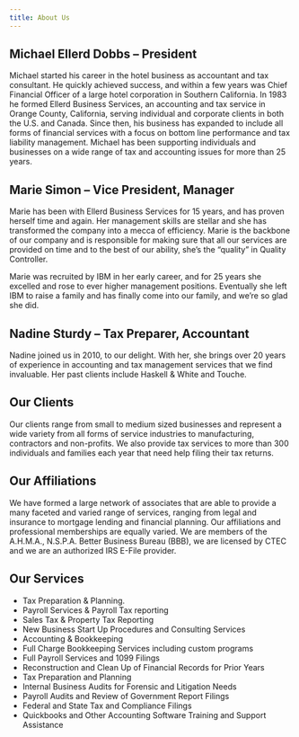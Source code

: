 ```yaml
---
title: About Us
---
```


## Michael Ellerd Dobbs – President

Michael started his career in the hotel business as accountant and tax consultant. He quickly achieved success, and within a few years was Chief Financial Officer of a large hotel corporation in Southern California. In 1983 he formed Ellerd Business Services, an accounting and tax service in Orange County, California, serving individual and corporate clients in both the U.S. and Canada. Since then, his business has expanded to include all forms of financial services with a focus on bottom line performance and tax liability management. Michael has been supporting individuals and businesses on a wide range of tax and accounting issues for more than 25 years.

## Marie Simon – Vice President, Manager

Marie has been with Ellerd Business Services for 15 years, and has proven herself time and again. Her management skills are stellar and she has transformed the company into a mecca of efficiency. Marie is the backbone of our company and is responsible for making sure that all our services are provided on time and to the best of our ability, she’s the “quality” in Quality Controller.

Marie was recruited by IBM in her early career, and for 25 years she excelled and rose to ever higher management positions. Eventually she left IBM to raise a family and has finally come into our family, and we’re so glad she did.

## Nadine Sturdy – Tax Preparer, Accountant

Nadine joined us in 2010, to our delight. With her, she brings over 20 years of experience in accounting and tax management services that we find invaluable. Her past clients include Haskell & White and Touche.

## Our Clients

Our clients range from small to medium sized businesses and represent a wide variety from all forms of service industries to manufacturing, contractors and non-profits. We also provide tax services to more than 300 individuals and families each year that need help filing their tax returns.

## Our Affiliations

We have formed a large network of associates that are able to provide a many faceted and varied range of services, ranging from legal and insurance to mortgage lending and financial planning. Our affiliations and professional memberships are equally varied. We are members of the A.H.M.A., N.S.P.A. Better Business Bureau (BBB), we are licensed by CTEC and we are an authorized IRS E-File provider.

## Our Services

*   Tax Preparation & Planning.
*   Payroll Services & Payroll Tax reporting
*   Sales Tax & Property Tax Reporting
*   New Business Start Up Procedures and Consulting Services
*   Accounting & Bookkeeping
*   Full Charge Bookkeeping Services including custom programs
*   Full Payroll Services and 1099 Filings
*   Reconstruction and Clean Up of Financial Records for Prior Years
*   Tax Preparation and Planning
*   Internal Business Audits for Forensic and Litigation Needs
*   Payroll Audits and Review of Government Report Filings
*   Federal and State Tax and Compliance Filings
*   Quickbooks and Other Accounting Software Training and Support Assistance
